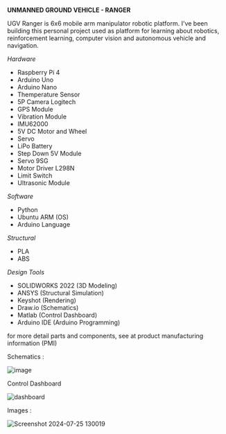 **UNMANNED GROUND VEHICLE - RANGER** <br>

UGV Ranger is 6x6 mobile arm manipulator robotic platform. I've been building this personal project used as platform for learning about robotics, reinforcement learning, computer vision and autonomous vehicle and navigation.<br>

*Hardware*
- Raspberry Pi 4 <br>
- Arduino Uno <br>
- Arduino Nano <br>
- Themperature Sensor
- 5P Camera Logitech
- GPS Module
- Vibration Module
- IMU62000
- 5V DC Motor and Wheel
- Servo
- LiPo Battery
- Step Down 5V Module
- Servo 9SG
- Motor Driver L298N
- Limit Switch
- Ultrasonic Module

*Software*
- Python <br>
- Ubuntu ARM (OS) <br>
- Arduino Language

*Structural*
- PLA <br>
- ABS <br>

*Design Tools*
- SOLIDWORKS 2022 (3D Modeling)
- ANSYS (Structural Simulation)
- Keyshot (Rendering)
- Draw.io (Schematics)
- Matlab (Control Dashboard)
- Arduino IDE (Arduino Programming)

for more detail parts and components, see at product manufacturing information (PMI)

Schematics :

![image](https://github.com/kucingkuro/UGV-Legion/assets/112769418/ea6788ab-8e7a-4876-bf48-0ae1c31c3438)

Control Dashboard

![dashboard](https://github.com/kucingkuro/UGV-Legion/assets/112769418/8544cdd0-9356-4803-bf3a-e10adaa89cf1)

Images : <br>

![Screenshot 2024-07-25 130019](https://github.com/user-attachments/assets/aab57174-61e5-4946-91a1-ede65f05ae05)
